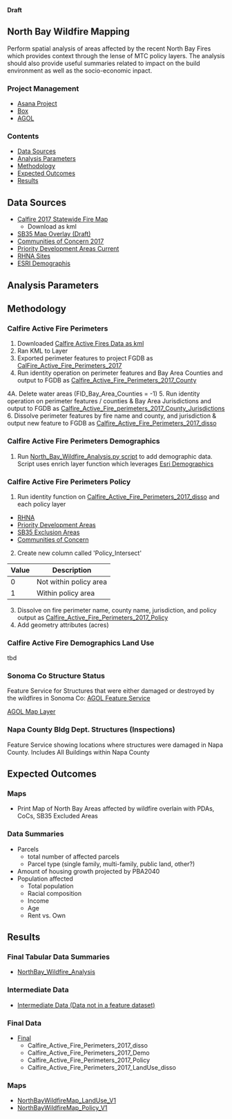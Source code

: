 **Draft**

## North Bay Wildfire Mapping 

Perform spatial analysis of areas affected by the recent North Bay Fires which provides context through the lense of MTC policy layers. The analysis should also provide useful summaries related to impact on the build environment as well as the socio-economic inpact.  

### Project Management 

- [Asana Project](https://app.asana.com/0/461824428269313/461824428269323)
- [Box](https://mtcdrive.box.com/s/89urlw9t9q9mf9l2bkufk60q07twz4on)
- [AGOL](http://mtc.maps.arcgis.com/home/group.html?id=c51fa2042a1949f0b60a560eaddb7dfe&start=1#members)

### Contents 

- [Data Sources](#data-sources)
- [Analysis Parameters](#analysis-parameters)
- [Methodology](#methodology)
- [Expected Outcomes](#expected-outcomes)
- [Results](#results)

## Data Sources

- [Calfire 2017 Statewide Fire Map](https://www.google.com/maps/d/viewer?mid=1TOEFA857tOVxtewW1DH6neG1Sm0&hl=en&ll=38.875582273874265%2C-122.70712978515627&z=9)
  - Download as kml
- [SB35 Map Overlay (Draft)](http://mtc.maps.arcgis.com/home/item.html?id=db31a2a5392f479e976e39fbee80e82e)
- [Communities of Concern 2017](http://opendata.mtc.ca.gov/datasets/communities-of-concern-2017)
- [Priority Development Areas Current](http://opendata.mtc.ca.gov/datasets/priority-development-areas-current)
- [RHNA Sites](#intermediate-data)
- [ESRI Demographis](http://doc.arcgis.com/en/esri-demographics/)

## Analysis Parameters

## Methodology

### Calfire Active Fire Perimeters

1. Downloaded [Calfire Active Fires Data as kml](#data-sources)
2. Ran KML to Layer 
3. Exported perimeter features to project FGDB as [CalFire_Active_Fire_Perimeters_2017](#intermediate-data)
4. Run identity operation on perimeter features and Bay Area Counties and output to FGDB as [Calfire_Active_Fire_Perimeters_2017_County](#intermediate-data)

  4A. Delete water areas (FID_Bay_Area_Counties = -1) 
5. Run identity operation on perimeter features / counties & Bay Area Jurisdictions and output to FGDB as 
[Calfire_Active_Fire_perimeters_2017_County_Jurisdictions](#intermediate-data) 
6. Dissolve perimeter features by fire name and county, and jurisdiction & output new feature to FGDB as [Calfire_Active_Fire_Perimeters_2017_disso](#final-data)

### Calfire Active Fire Perimeters Demographics 

1. Run [North_Bay_Wildfire_Analysis.py script](scripts/North_Bay_Wildfire_Analysis.py) to add demographic data. Script uses enrich layer function which leverages [Esri Demographics](#data-sources)

### Calfire Active Fire Perimeters Policy 

1. Run identity function on [Calfire_Active_Fire_Perimeters_2017_disso](#final-data) and each policy layer
  - [RHNA](#intermediate-data)
  - [Priority Development Areas](#intermediate-data)
  - [SB35 Exclusion Areas](#intermediate-data)
  - [Communities of Concern](#intermediate-data)
2. Create new column called 'Policy_Intersect' 

|Value    |Description                      |
|---------|---------------------------------|
|0        |Not within policy area           |
|1        |Within policy area               |

3. Dissolve on fire perimeter name, county name, jurisdiction, and policy output as [Calfire_Active_Fire_Perimeters_2017_Policy](#final-data)
4. Add geometry attributes (acres) 

### Calfire Active Fire Demographics Land Use 

tbd

### Sonoma Co Structure Status
Feature Service for Structures that were either damaged or destroyed by the wildfires in Sonoma Co: 
[AGOL Feature Service](https://services1.arcgis.com/jUJYIo9tSA7EHvfZ/arcgis/rest/services/SonomaCounty_StructureStatus/FeatureServer/0)

[AGOL Map Layer](http://mtc.maps.arcgis.com/home/item.html?id=0e426949c4334fc7ba962086bfdaf7ac)

### Napa County Bldg Dept. Structures (Inspections)
Feature Service showing locations where structures were damaged in Napa County.  Includes All Buildings within Napa County
[](https://services1.arcgis.com/Ko5rxt00spOfjMqj/arcgis/rest/services/Building_Inspections_Fire_2017/FeatureServer/0/)

## Expected Outcomes

### Maps  

- Print Map of North Bay Areas affected by wildfire overlain with PDAs, CoCs, SB35 Excluded Areas

### Data Summaries 

- Parcels 
   - total number of affected parcels  
   - Parcel type (single family, multi-family, public land, other?)
- Amount of housing growth projected by PBA2040
- Population affected 
   - Total population 
   - Racial composition 
   - Income 
   - Age 
   - Rent vs. Own 

## Results

### Final Tabular Data Summaries

- [NorthBay_Wildfire_Analysis](https://mtcdrive.box.com/s/cc8hyrye9324gov8xb5baqa33og71etj) 

### Intermediate Data 

- [Intermediate Data (Data not in a feature dataset)](https://mtcdrive.box.com/s/hydrtfxra68t7odey4wm0qyoej70r822)

### Final Data 

- [Final](https://mtcdrive.box.com/s/hydrtfxra68t7odey4wm0qyoej70r822)
  - Calfire_Active_Fire_Perimeters_2017_disso
  - Calfire_Active_Fire_Perimeters_2017_Demo
  - Calfire_Active_Fire_Perimeters_2017_Policy
  - Calfire_Active_Fire_Perimeters_2017_LandUse_disso

### Maps 

- [NorthBayWildfireMap_LandUse_V1](https://mtcdrive.box.com/s/1yq7p3lpc7ib4j2ppo2mp7kvo4uwv3a9)
- [NorthBayWildfireMap_Policy_V1](https://mtcdrive.box.com/s/ewewbabivx0b5s72j3rr2s3dgj3yka4f)
